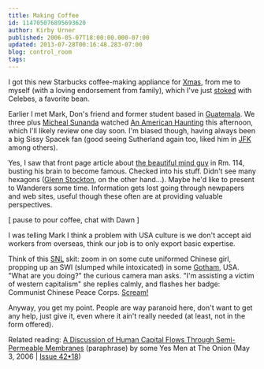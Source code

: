 ```yaml
---
title: Making Coffee
id: 114705076895693620
author: Kirby Urner
published: 2006-05-07T18:00:00.000-07:00
updated: 2013-07-28T00:16:48.283-07:00
blog: control_room
tags: 
---
```


I got this new Starbucks coffee-making appliance for [Xmas](http://mybizmo.blogspot.com/2005/12/christmas-2005.html), from me to myself (with a loving endorsement from family), which I've just [stoked](http://www.answers.com/stoke) with Celebes, a favorite bean.

Earlier I met Mark, Don's friend and former student based in [Guatemala](http://mybizmo.blogspot.com/2005/11/wednesday-pauling-house.html).  We three plus [Micheal Sunanda](http://controlroom.blogspot.com/2006/03/wanderers-200637.html) watched [An American Haunting](http://www.imdb.com/title/tt0429573/) this afternoon, which I'll likely review one day soon.  I'm biased though, having always been a big Sissy Spacek fan (good seeing Sutherland again too, liked him in [JFK](http://www.imdb.com/title/tt0102138/) among others).

Yes, I saw that front page article about [the beautiful mind guy](http://blog.oregonlive.com/oregonianeditors/2008/03/sad_ending_to_provo_story.html) in Rm. 114, busting his brain to become famous.  Checked into his stuff.  Didn't see many hexagons ([Glenn Stockton](http://worldgame.blogspot.com/2006/03/global-matrix-wanderers-meeting.html), on the other hand...). Maybe he'd like to present to Wanderers some time.  Information gets lost going through newpapers and web sites, useful though these often are at providing valuable perspectives.

[ pause to pour coffee, chat with Dawn ]

I was telling Mark I think a problem with USA culture is we don't accept aid workers from overseas, think our job is to only export basic expertise.

Think of this [SNL](http://www.nbc.com/Saturday_Night_Live/) skit:  zoom in on some cute uniformed Chinese girl, propping up an SWI (slumped while intoxicated) in some [Gotham](http://mybizmo.blogspot.com/2005/11/post-thanksgiving.html), USA.  "What are you doing?" the curious camera man asks.  "I'm assisting a victim of western capitalism" she replies calmly, and flashes her  badge: Communist Chinese Peace Corps.  [Scream!](http://worldgame.blogspot.com/2004/12/our-land.html)

Anyway, you get my point.  People are way paranoid here, don't want to get any help, just give it, even where it ain't really needed (at least, not in the form offered).

Related reading:
[A Discussion of Human Capital Flows Through Semi-Permeable Membranes](http://www.theonion.com/content/node/47978) (paraphrase) by some Yes Men at The Onion (May 3, 2006          | [Issue 42•18](http://www.theonion.com/content/index/4218))